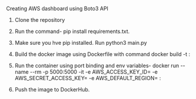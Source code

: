 Creating AWS dashboard using Boto3 API

1. Clone the repository
2. Run the command- 
   pip install requirements.txt. 
   
3. Make sure you hve pip installed.
   Run python3 main.py
   
4. Build the docker image using Dockerfile with command
   docker build -t <image>:<tag>
  
5. Run the container using port binding and env variables-
  docker run --name <container> --rm -p 5000:5000 -it 
  -e AWS_ACCESS_KEY_ID=<key> 
  -e AWS_SECRET_ACCESS_KEY=<secret> 
  -e AWS_DEFAULT_REGION=<region>
  <image>:<tag>
    
6. Push the image to DockerHub.
